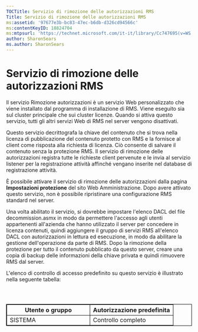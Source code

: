 ```yaml
---
TOCTitle: Servizio di rimozione delle autorizzazioni RMS
Title: Servizio di rimozione delle autorizzazioni RMS
ms:assetid: '97677e3b-bc83-47ec-b6db-d326cd94566c'
ms:contentKeyID: 18824704
ms:mtpsurl: 'https://technet.microsoft.com/it-it/library/Cc747695(v=WS.10)'
author: SharonSears
ms.author: SharonSears
---
```


Servizio di rimozione delle autorizzazioni RMS
==============================================

Il servizio Rimozione autorizzazioni è un servizio Web personalizzato che viene installato dal programma di installazione di RMS. Viene eseguito sia sul cluster principale che sui cluster licenze. Quando si attiva questo servizio, tutti gli altri servizi Web di RMS nel server vengono disattivati.

Questo servizio decrittografa la chiave del contenuto che si trova nella licenza di pubblicazione del contenuto protetto con RMS e la fornisce al client come risposta alla richiesta di licenza. Ciò consente di salvare il contenuto senza la protezione RMS. Il servizio di rimozione delle autorizzazioni registra tutte le richieste client pervenute e le invia al servizio listener per la registrazione attività affinché vengano inserite nel database di registrazione attività.

È possibile attivare il servizio di rimozione delle autorizzazioni dalla pagina **Impostazioni protezione** del sito Web Amministrazione. Dopo avere attivato questo servizio, non è possibile ripristinare una configurazione RMS standard nel server.

Una volta abilitato il servizio, si dovrebbe impostare l'elenco DACL del file decommission.asmx in modo da permettere l'accesso agli utenti appartenenti all'azienda che hanno utilizzato il server per concedere in licenza contenuti, quindi aggiungere il gruppo di servizi RMS all'elenco DACL con autorizzazioni in lettura ed esecuzione, in modo da abilitare la gestione dell'operazione da parte di RMS. Dopo la rimozione della protezione per tutto il contenuto pubblicato da questo server, creare una copia di backup delle informazioni della chiave privata e quindi rimuovere RMS dal server.

L'elenco di controllo di accesso predefinito su questo servizio è illustrato nella seguente tabella:

###  

 
<table style="border:1px solid black;">
<colgroup>
<col width="50%" />
<col width="50%" />
</colgroup>
<thead>
<tr class="header">
<th style="border:1px solid black;" >Utente o gruppo</th>
<th style="border:1px solid black;" >Autorizzazione predefinita</th>
</tr>
</thead>
<tbody>
<tr class="odd">
<td style="border:1px solid black;">SISTEMA</td>
<td style="border:1px solid black;">Controllo completo</td>
</tr>
</tbody>
</table>
